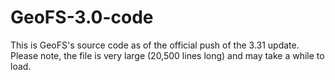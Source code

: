 # GeoFS-3.0-code

This is GeoFS's source code as of the official push of the 3.31 update. Please note, the file is very large (20,500 lines long) and may take a while to load.
